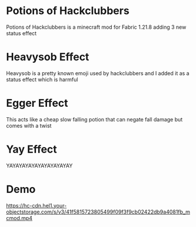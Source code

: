 # Potions of Hackclubbers

Potions of Hackclubbers is a minecraft mod for Fabric 1.21.8 adding 3 new status effect

# Heavysob Effect

Heavysob is a pretty known emoji used by hackclubbers and I added it as a status effect which is harmful

# Egger Effect

This acts like a cheap slow falling potion that can negate fall damage but comes with a twist

# Yay Effect

YAYAYAYAYAYAYAYAYAYAY

# Demo

https://hc-cdn.hel1.your-objectstorage.com/s/v3/41f5815723805499f09f3f9cb02422db9a4081fb_mcmod.mp4
